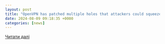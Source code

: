 ```yaml
---
layout: post
title: "OpenVPN has patched multiple holes that attackers could squeeze through | Cybernews"
date: 2024-08-09 09:18:35 +0000
categories: [news]
---
```


[Читати далі](https://cybernews.com/security/microsoft-discovered-openvpn-vulnerabilities-patch-available/)
